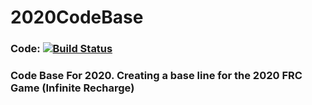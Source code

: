 # 2020CodeBase
### Code: [![Build Status](https://dev.azure.com/ConnorBuchel0890/CurtinFRC/_apis/build/status/CJBuchel.2020CodeBase?branchName=master)](https://dev.azure.com/ConnorBuchel0890/CurtinFRC/_build/latest?definitionId=8&branchName=master)

### Code Base For 2020. Creating a base line for the 2020 FRC Game (Infinite Recharge)
